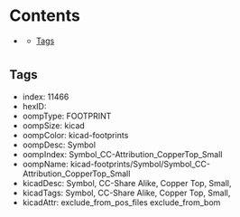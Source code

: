 



Contents
========

* [](#)
	* [Tags](#tags)

# 

## Tags

- index: 11466
- hexID: 
- oompType: FOOTPRINT
- oompSize: kicad
- oompColor: kicad-footprints
- oompDesc: Symbol
- oompIndex: Symbol_CC-Attribution_CopperTop_Small
- oompName: kicad-footprints/Symbol/Symbol_CC-Attribution_CopperTop_Small
- kicadDesc: Symbol, CC-Share Alike, Copper Top, Small,
- kicadTags: Symbol, CC-Share Alike, Copper Top, Small,
- kicadAttr: exclude_from_pos_files exclude_from_bom
